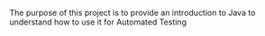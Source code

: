 The purpose of this project is to provide an introduction to Java to understand how to use it for Automated Testing 
